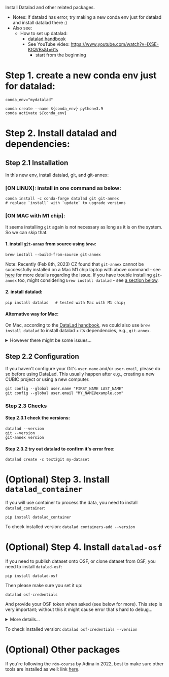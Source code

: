 Install Datalad and other related packages.

* Notes: if datalad has error, try making a new conda env just for datalad and install datalad there :)
* Also see:
    * How to set up datalad:
        * [datalad handbook](https://handbook.datalad.org/en/latest/intro/installation.html)
        * See YouTube video: https://www.youtube.com/watch?v=IXSE-KtQVBs&t=61s
            * start from the beginning

# Step 1. create a new conda env just for datalad:
```
conda_env="mydatalad"

conda create --name ${conda_env} python=3.9
conda activate ${conda_env}
```

# Step 2. Install datalad and dependencies:
## Step 2.1 Installation
In this new env, install datalad, git, and git-annex:
### [ON LINUX]: install in one command as below:
```
conda install -c conda-forge datalad git git-annex   
# replace `install` with `update` to upgrade versions
```

### [ON MAC with M1 chip]:
It seems installing `git` again is not necessary as long as it is on the system. So we can skip that.

#### 1. install `git-annex` from source using `brew`:
```
brew install --build-from-source git-annex
```
Note: Recently (Feb 8th, 2023) CZ found that `git-annex` cannot be successfully installed on a Mac M1 chip laptop with above command - see [here](https://github.com/Homebrew/homebrew-core/pull/121594) for more details regarding the issue.
If you have trouble installing `git-annex` too, might considering `brew install datalad` - see [a section below](#alternative-way-for-mac).

#### 2. install datalad:
```
pip install datalad   # tested with Mac with M1 chip;
```

#### Alternative way for Mac:
On Mac, according to the [DataLad handbook](https://handbook.datalad.org/en/latest/intro/installation.html#mac-incl-m1), we could also use `brew install datalad` to install datalad + its dependencies, e.g., `git-annex`.

<details>
<summary>However there might be some issues...</summary>
<br>
On Feb 8th, 2023, CZ found that although this installation was successful on a Mac M1 chip laptop, it brings some issues with `datalad-osf` (i.e., after installing `datalad-osf` with `pip install`, it will have error when `datalad osf-credentials`: "datalad: Unknown command 'osf-credentials'."). 

To fix this issue, you need to `brew uninstall datalad` (note that `git-annex` will be kept so `brew install datalad` is still a way to install `git-annex`...), and reinstall `datalad` with `pip install datalad` in the conda environment. Sometimes the conda environment has been messed up (e.g., when `datalad --version` it will point to the brew-installed datalad which no longer exists anymore), so might need to remove this conda environment and reinstall it... 
</details>

## Step 2.2 Configuration

If you haven't configure your Git's `user.name` and/or `user.email`, please do so before using DataLad. This usually happen after e.g., creating a new CUBIC project or using a new computer.
```
git config --global user.name "FIRST_NAME LAST_NAME"
git config --global user.email "MY_NAME@example.com"
```

### Step 2.3 Checks
#### Step 2.3.1 check the versions:
```
datalad --version
git --version
git-annex version
```

#### Step 2.3.2 try out datalad to confirm it's error free:
```
datalad create -c text2git my-dataset
```

# (Optional) Step 3. Install `datalad_container`
If you will use container to process the data, you need to install `datalad_container`:
```
pip install datalad_container
```

To check installed version: `datalad containers-add --version`

# (Optional) Step 4. Install `datalad-osf` 
If you need to publish dataset onto OSF, or clone dataset from OSF, you need to install `datalad-osf`:
```
pip install datalad-osf
```
Then please make sure you set it up:
```
datalad osf-credentials  
```
And provide your OSF token when asked (see below for more). This step is very important; without this it might cause error that's hard to debug...
<details>
<summary>More details...</summary>
<br>
When asked osf token: check if you have existing tokens [here](https://osf.io/settings/tokens).
If you already created one, you might have save it somewhere else - the token is a list of random characters.
</details>

To check installed version: `datalad osf-credentials --version`

# (Optional) Other packages
If you're following the `rdm-course` by Adina in 2022, best to make sure other tools are installed as well: link [here](https://psychoinformatics-de.github.io/rdm-course/setup.html).
